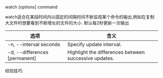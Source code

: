 ﻿watch [options] command

watch适合在某段时间内以固定的间隔时间不断监视某个命令的输出,例如在复制大文件时想要看到不断增长的文件的大小.
默认每2秒更新一次输出

选项 | 含义
---|---
-n, --interval seconds | Specify update interval.
-d, --differences [permanent] | Highlight the differences between successive updates.






经验技巧:
